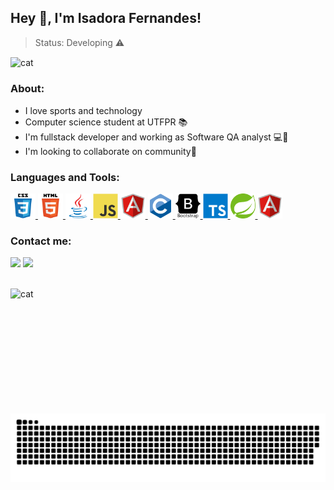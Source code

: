 ## Hey 👋, I'm Isadora Fernandes!
> Status: Developing ⚠️
<img align="center"  height="150rem" alt="cat" src="https://media.giphy.com/media/o0vwzuFwCGAFO/giphy.gif">


### About: 
+ I love sports and technology 
+ Computer science student at UTFPR 📚
+ I'm fullstack developer and working as Software QA analyst 💻👩‍
+ I'm looking to collaborate on community📡
 


<div>

 <h3 align="left">Languages and Tools:</h3>
<p alignt="left"
 <a href="https://www.cprogramming.com/" target="_blank"> </a> <a href="https://www.w3schools.com/css/" target="_blank"> <img src="https://raw.githubusercontent.com/devicons/devicon/master/icons/css3/css3-original-wordmark.svg" alt="css3" width="40" height="40"/> </a> 
 <a href="https://www.w3.org/html/" target="_blank"> <img src="https://raw.githubusercontent.com/devicons/devicon/master/icons/html5/html5-original-wordmark.svg" alt="html5" width="40" height="40"/> </a> <a href="https://www.java.com" target="_blank"> <img src="https://raw.githubusercontent.com/devicons/devicon/master/icons/java/java-original.svg" alt="java" width="40" height="40"/> </a> <a href="https://developer.mozilla.org/en-US/docs/Web/JavaScript" target="_blank"> <img src="https://raw.githubusercontent.com/devicons/devicon/master/icons/javascript/javascript-original.svg" alt="javascript" width="40" height="40"/> </a>  
   <a href="https://angular.io/guide" target="_blank"> <img src="https://github.com/devicons/devicon/blob/master/icons/angularjs/angularjs-original.svg" alt="Angular JS" width="40" height="40"/> </a>
   <a href="https://docs.microsoft.com/pt-br/cpp/c-language/?view=msvc-160" target="_blank"> <img src="https://github.com/devicons/devicon/blob/master/icons/c/c-original.svg" alt="C" width="40" height="40"/> </a>
 <a href="https://getbootstrap.com/docs/4.5/getting-started/introduction/" target="_blank"> <img src="https://github.com/devicons/devicon/blob/master/icons/bootstrap/bootstrap-plain-wordmark.svg" alt="Bootstrap" width="40" height="40"/>   </a>
 <a href="https://www.tutorialspoint.com/typescript/index.htm" target="_blank"> <img src="https://github.com/devicons/devicon/blob/master/icons/typescript/typescript-original.svg" alt="TypeScript" width="40" height="40"/>   </a>
 <a href="https://spring.io/" target="_blank">  <img src="https://github.com/devicons/devicon/blob/master/icons/spring/spring-original.svg" alt="Spring" width="40" height="40"/> 
</a>
 <a href="https://angular.io/guide" target="_blank"> <img src="https://github.com/devicons/devicon/blob/master/icons/angularjs/angularjs-original.svg" alt="Angular JS" width="40" height="40"/> </a>
   </p>
 
 ### Contact me:

 <div>

 <a href = "mailto: isadorafocontato@hotmail.com"><img src="https://img.shields.io/badge/Microsoft_Outlook-0078D4?style=for-the-badge&logo=microsoft-outlook&logoColor=white" target="_blank"></a>
  <a href="https://www.linkedin.com/in/isadora-fernandes-41b3911ab/" target="_blank"><img src="https://img.shields.io/badge/-LinkedIn-%230077B5?style=for-the-badge&logo=linkedin&logoColor=white" target="_blank"></a>
</div>

<br>

<img align="left" border-top="100rem" height="200rem" alt="cat" src="https://media.giphy.com/media/ICOgUNjpvO0PC/giphy.gif">

</br>
   
![Snake animation](https://github.com/Isaifo/Isaifo/blob/output/github-contribution-grid-snake.svg)
    
